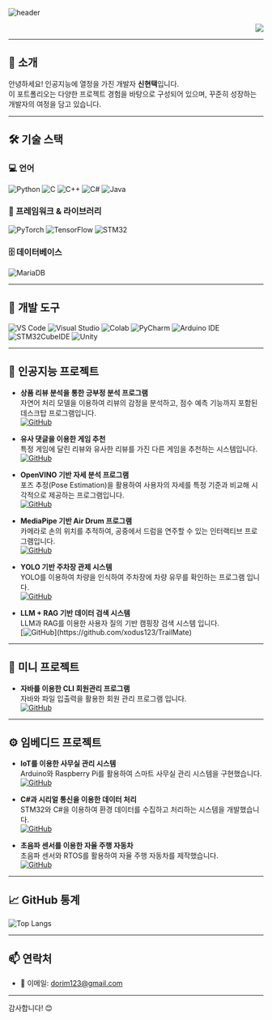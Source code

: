 ![header](https://capsule-render.vercel.app/api?type=wave&height=270&color=gradient&text=%EC%8B%A0%ED%98%84%ED%83%9D%EC%9D%98%20Portfolio&fontAlign=50&fontAlignY=39&desc=shinht97&descSize=26)

<div align="right">
  <a href="https://github.com/shinht97">
    <img src="https://hitscounter.dev/api/hit?url=https%3A%2F%2Fgithub.com%2Fshinht97&label=HITS&icon=github&color=%23198754">
  </a>
</div>

---

## 👋 소개

안녕하세요! 인공지능에 열정을 가진 개발자 **신현택**입니다.  
이 포트폴리오는 다양한 프로젝트 경험을 바탕으로 구성되어 있으며, 꾸준히 성장하는 개발자의 여정을 담고 있습니다.

---

## 🛠 기술 스택

### 💻 언어

![Python](https://img.shields.io/badge/Python-3776AB?style=for-the-badge&logo=python&logoColor=white)
![C](https://img.shields.io/badge/C-A8B9CC?style=for-the-badge&logo=c&logoColor=white)
![C++](https://img.shields.io/badge/C++-00599C?style=for-the-badge&logo=cplusplus&logoColor=white)
![C#](https://img.shields.io/badge/C%23-239120?style=for-the-badge&logo=c-sharp&logoColor=white)
![Java](https://img.shields.io/badge/Java-007396?style=for-the-badge&logo=openjdk&logoColor=white)
  
### 🧰 프레임워크 & 라이브러리

![PyTorch](https://img.shields.io/badge/PyTorch-EE4C2C?style=for-the-badge&logo=pytorch&logoColor=white)
![TensorFlow](https://img.shields.io/badge/TensorFlow-FF6F00?style=for-the-badge&logo=tensorflow&logoColor=white)
![STM32](https://img.shields.io/badge/STM32-03234B?style=for-the-badge&logo=stmicroelectronics&logoColor=white)
  
### 🗄 데이터베이스

![MariaDB](https://img.shields.io/badge/MariaDB-003545?style=for-the-badge&logo=mariadb&logoColor=white)

---

## 🧰 개발 도구

![VS Code](https://img.shields.io/badge/VS_Code-007ACC?style=for-the-badge&logo=visualstudiocode&logoColor=white)
![Visual Studio](https://img.shields.io/badge/Visual_Studio-5C2D91?style=for-the-badge&logo=visualstudio&logoColor=white)
![Colab](https://img.shields.io/badge/Colab-F9AB00?style=for-the-badge&logo=googlecolab&logoColor=white)
![PyCharm](https://img.shields.io/badge/PyCharm-000000?style=for-the-badge&logo=pycharm&logoColor=white)
![Arduino IDE](https://img.shields.io/badge/Arduino_IDE-00979D?style=for-the-badge&logo=arduino&logoColor=white)
![STM32CubeIDE](https://img.shields.io/badge/STM32CubeIDE-03234B?style=for-the-badge&logo=stmicroelectronics&logoColor=white)
![Unity](https://img.shields.io/badge/Unity-000000?style=for-the-badge&logo=unity&logoColor=white)

---

## 🧠 인공지능 프로젝트

- **상품 리뷰 분석을 통한 긍부정 분석 프로그램**  
  자연어 처리 모델을 이용하여 리뷰의 감정을 분석하고, 점수 예측 기능까지 포함된 데스크탑 프로그램입니다.  
  [![GitHub](https://img.shields.io/badge/GitHub-Comment_analysis-181717?style=flat-square&logo=github)](https://github.com/shinht97/Comment_analysis)

- **유사 댓글을 이용한 게임 추천**  
  특정 게임에 달린 리뷰와 유사한 리뷰를 가진 다른 게임을 추천하는 시스템입니다.  
  [![GitHub](https://img.shields.io/badge/GitHub-steamsavemoney-181717?style=flat-square&logo=github)](https://github.com/shinht97/steamsavemoney)

- **OpenVINO 기반 자세 분석 프로그램**  
  포즈 추정(Pose Estimation)을 활용하여 사용자의 자세를 특정 기준과 비교해 시각적으로 제공하는 프로그램입니다.  
  [![GitHub](https://img.shields.io/badge/GitHub-Copy&Move-181717?style=flat-square&logo=github)](https://github.com/BrotherHwan/Final_project)

- **MediaPipe 기반 Air Drum 프로그램**  
  카메라로 손의 위치를 추적하여, 공중에서 드럼을 연주할 수 있는 인터랙티브 프로그램입니다.  
  [![GitHub](https://img.shields.io/badge/GitHub-AirDrum-181717?style=flat-square&logo=github)](https://github.com/shinht97/AirDrum)

<!-- - **이미지 기반 중고차 차종 분류**  
  이미지 분류를 통한 중고차의 차종 분류 프로젝트 입니다.(데이콘 참가)  
  [![GitHub](https://img.shields.io/badge/GitHub-UsedCar-181717?style=flat-square&logo=github)](https://github.com/kimpubao/dacon_usedcar)  -->
  

- **YOLO 기반 주차장 관제 시스템**  
  YOLO를 이용하여 차량을 인식하여 주차장에 차량 유무를 확인하는 프로그램 입니다.  
  [![GitHub](https://img.shields.io/badge/GitHub-ParkingLot_Observer-181717?style=flat-square&logo=github)](https://github.com/shinht97/ParkingLot_Observer)


- **LLM + RAG 기반 데이터 검색 시스템**  
  LLM과 RAG를 이용한 사용자 질의 기반 캠핑장 검색 시스템 입니다.  
  [![GitHub](https://img.shields.io/badge/GitHub-TrailMate(Camping_LLM)-181717?style=flat-square&logo=github)](https://github.com/xodus123/TrailMate)

---

## 📝 미니 프로젝트

- **자바를 이용한 CLI 회원관리 프로그램**  
  자바와 파일 입출력을 활용한 회원 관리 프로그램 입니다.  
  [![GitHub](https://img.shields.io/badge/GitHub-JavaLogin-181717?style=flat-square&logo=github)](https://github.com/shinht97/JavaLogin)

<!-- - **라즈베리파이를 이용한 하드웨어 제어**
라즈베리파이를 이용하여 하드웨어를 제어하여 가로등의 기능을 구현한 프로젝트 입니다.
[![GitHub](https://img.shields.io/badge/GitHub-JavaLogin-181717?style=flat-square&logo=github)]()

-->
---

## ⚙️ 임베디드 프로젝트

- **IoT를 이용한 사무실 관리 시스템**  
  Arduino와 Raspberry Pi를 활용하여 스마트 사무실 관리 시스템을 구현했습니다.  
  [![GitHub](https://img.shields.io/badge/GitHub-IoT_OFFICE_PROJECT-181717?style=flat-square&logo=github)](https://github.com/shinht97/IoT_OFFICE_PROJECT)

- **C#과 시리얼 통신을 이용한 데이터 처리**  
  STM32와 C#을 이용하여 환경 데이터를 수집하고 처리하는 시스템을 개발했습니다.  
  [![GitHub](https://img.shields.io/badge/GitHub-CS_serial_project-181717?style=flat-square&logo=github)](https://github.com/shinht97/CS_serial_project)

- **초음파 센서를 이용한 자율 주행 자동차**  
  초음파 센서와 RTOS를 활용하여 자율 주행 자동차를 제작했습니다.  
  [![GitHub](https://img.shields.io/badge/GitHub-Ultra_sonic_car-181717?style=flat-square&logo=github)](https://github.com/shinht97/Ultra_sonic_car)

---

## 📈 GitHub 통계

![Top Langs](https://github-readme-stats.vercel.app/api/top-langs/?username=shinht97&layout=compact&theme=radical)

---

## 📫 연락처

- 📧 이메일: dorim123@gmail.com

---

감사합니다! 😊
